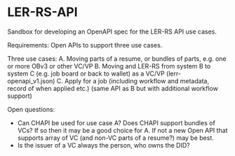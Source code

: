 # LER-RS-API
Sandbox for developing an OpenAPI spec for the LER-RS API use cases.

Requirements: Open APIs to support three use cases. 

Three use cases:
A. Moving parts of a resume, or bundles of parts, e.g. one or more OBv3 or other VC/VP
B. Moving and LER-RS from system B to system C (e.g. job board or back to wallet) as a VC/VP (lerr-openapi_v1.json)
C. Apply for a job (including workflow and metadata, record of when applied etc.) (same API as B but with additional workflow support)

Open questions:
* Can CHAPI be used for use case A? Does CHAPI support bundles of VCs? If so then it may be a good choice for A. If not a new Open API that supports array of VC (and non-VC parts of a resume?) may be best.
* Is the issuer of a VC always the person, who owns the DID?
